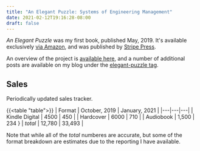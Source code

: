 ```yaml
---
title: "An Elegant Puzzle: Systems of Engineering Management"
date: 2021-02-12T19:16:28-08:00
draft: false
---
```


_An Elegant Puzzle_ was my first book, published May, 2019. It's available exclusively [via Amazon](https://www.amazon.com/Elegant-Puzzle-Systems-Engineering-Management/dp/1732265186),
and was published by [Stripe Press](https://press.stripe.com).

An overview of the project is [available here](https://lethain.com/elegant-puzzle/),
and a number of additional posts are available on my blog under the [elegant-puzzle tag](https://lethain.com/tags/elegant-puzzle/).

## Sales

Periodically updated sales tracker.

{{<table "table">}}
| Format | October, 2019 | January, 2021 |
|---|---|---|
| Kindle Digital | 4500 | 450 |
| Hardcover | 6000 | 710 |
| Audiobook | 1,500 | 234 }
| _total_ | 12,780 | 33,493 |

Note that while all of the _total_ numberes are accurate, but some of the format breakdown
are estimates due to the reporting I have available.
